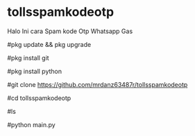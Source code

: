 # tollsspamkodeotp

Halo Ini cara Spam kode Otp Whatsapp Gas

#pkg update && pkg upgrade

#pkg install git

#pkg install python

#git clone https://github.com/mrdanz63487r/tollsspamkodeotp

#cd tollsspamkodeotp

#ls

#python main.py
